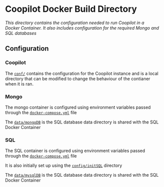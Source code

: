 # Coopilot Docker Build Directory
_This directory contains the configuration needed to run Coopilot in a Docker Container. It also includes configuration for the required Mongo and SQL databases_


## Configuration
### Coopilot
The [`conf/`](conf/) contains the configuration for the Coopilot instance and is a local directory that can be modified to change the behaviour of the contianer when it is ran.
### Mongo
The mongo container is configured using environment variables passed through the [`docker-compose.yml`](docker-compose.yml) file

The [`data/mongoDB`](data/mongoDB) is the SQL database data directory is shared with the SQL Docker Container

### SQL
The SQL container is configured using environment variables passed through the [`docker-compose.yml`](docker-compose.yml) file

It is also initially set up using the [`config/initSQL`](config/initSQL) directory

The [`data/mysqlDB`](data/mysqlDB) is the SQL database data directory is shared with the SQL Docker Container
